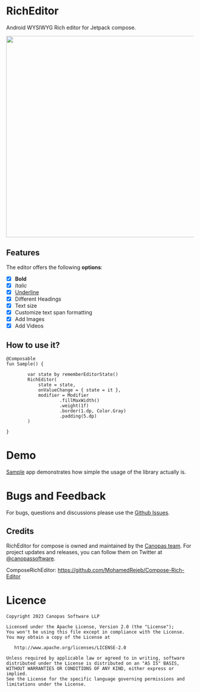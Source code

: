 # RichEditor

Android WYSIWYG Rich editor for Jetpack compose.

<img src="./gif/sample.gif" height="540" />

## Features
The editor offers the following <b>options</b>:

- [x] **Bold**
- [x] *Italic*
- [x] <u>Underline</u>
- [x] Different Headings
- [x] Text size
- [x] Customize text span formatting
- [x] Add Images
- [x] Add Videos

## How to use it?
```
@Composable
fun Sample() {

        var state by rememberEditorState()
        RichEditor(
            state = state,
            onValueChange = { state = it },
            modifier = Modifier
                    .fillMaxWidth()
                    .weight(1f)
                    .border(1.dp, Color.Gray)
                    .padding(5.dp)
        )   
    
}
```

# Demo
[Sample](https://github.com/canopas/RichEditorCompose/tree/main/app) app demonstrates how simple the usage of the library actually is.

# Bugs and Feedback
For bugs, questions and discussions please use the [Github Issues](https://github.com/canopas/RichEditorCompose/issues).


## Credits
RichEditor for compose is owned and maintained by the [Canopas team](https://canopas.com/). For project updates and releases, you can follow them on Twitter at [@canopassoftware](https://twitter.com/canopassoftware).

ComposeRichEditor: https://github.com/MohamedRejeb/Compose-Rich-Editor

# Licence

```
Copyright 2023 Canopas Software LLP

Licensed under the Apache License, Version 2.0 (the "License");
You won't be using this file except in compliance with the License.
You may obtain a copy of the License at

   http://www.apache.org/licenses/LICENSE-2.0

Unless required by applicable law or agreed to in writing, software
distributed under the License is distributed on an "AS IS" BASIS,
WITHOUT WARRANTIES OR CONDITIONS OF ANY KIND, either express or implied.
See the License for the specific language governing permissions and
limitations under the License.
```
